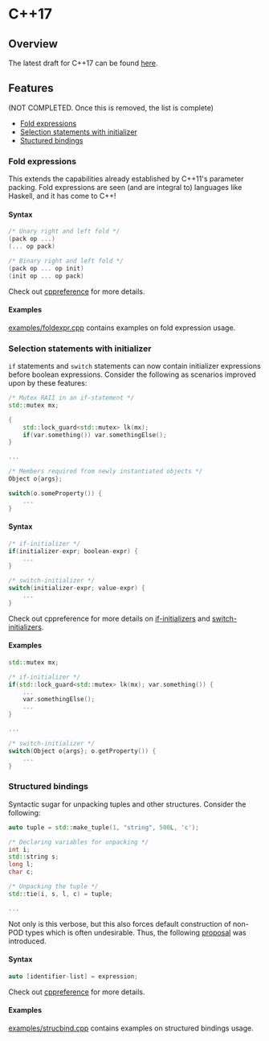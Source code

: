 # C++17

## Overview

The latest draft for C++17 can be found [here](https://github.com/cplusplus/draft/blob/master/papers/n4687.pdf).

## Features 
(NOT COMPLETED. Once this is removed, the list is complete)

* [Fold expressions](#fold-expressions)
* [Selection statements with initializer](#selection-statements-with-initializer)
* [Stuctured bindings](#structured-bindings)

### Fold expressions
This extends the capabilities already established by C++11's parameter packing. Fold expressions are seen (and are integral to) languages like Haskell, and it has come to C++! 

#### Syntax
```cpp
/* Unary right and left fold */
(pack op ...)
(... op pack)

/* Binary right and left fold */
(pack op ... op init)
(init op ... op pack)

```
Check out [cppreference](http://en.cppreference.com/w/cpp/language/fold) for more details.

#### Examples
[examples/foldexpr.cpp](examples/foldexpr.cpp) contains examples on fold expression usage.

### Selection statements with initializer
`if` statements and `switch` statements can now contain initializer expressions before boolean expressions. Consider the following as scenarios improved upon by these features:

```cpp
/* Mutex RAII in an if-statement */
std::mutex mx;

{
    std::lock_guard<std::mutex> lk(mx);
    if(var.something()) var.somethingElse();
}

...

/* Members required from newly instantiated objects */
Object o{args};

switch(o.someProperty()) {
    ...
}
```

#### Syntax
```cpp
/* if-initializer */
if(initializer-expr; boolean-expr) {
    ...
}

/* switch-initializer */
switch(initializer-expr; value-expr) {
    ...
}
```

Check out cppreference for more details on [if-initializers](http://en.cppreference.com/w/cpp/language/if#If_Statements_with_Initializer) and [switch-initializers](http://en.cppreference.com/w/cpp/language/switch).

#### Examples
```cpp
std::mutex mx;

/* if-initializer */
if(std::lock_guard<std::mutex> lk(mx); var.something()) {
    ...
    var.somethingElse();
    ...
}

...

/* switch-initializer */
switch(Object o{args}; o.getProperty()) {
    ...
}
```


### Structured bindings
Syntactic sugar for unpacking tuples and other structures. Consider the following:

```cpp
auto tuple = std::make_tuple(1, "string", 500L, 'c');

/* Declaring variables for unpacking */
int i;
std::string s;
long l;
char c;

/* Unpacking the tuple */
std::tie(i, s, l, c) = tuple;

...
```
Not only is this verbose, but this also forces default construction of non-POD types which is often undesirable. Thus, the following [proposal](http://www.open-std.org/jtc1/sc22/wg21/docs/papers/2015/p0144r0.pdf) was introduced.  

#### Syntax
```cpp
auto [identifier-list] = expression;
```

Check out [cppreference](http://en.cppreference.com/w/cpp/language/structured_binding) for more details.

#### Examples
[examples/strucbind.cpp](examples/strucbind.cpp) contains examples on structured bindings usage.


